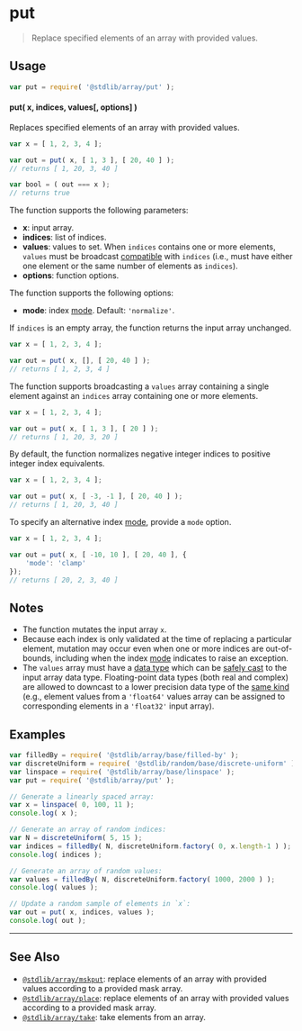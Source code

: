 <!--

@license Apache-2.0

Copyright (c) 2024 The Stdlib Authors.

Licensed under the Apache License, Version 2.0 (the "License");
you may not use this file except in compliance with the License.
You may obtain a copy of the License at

   http://www.apache.org/licenses/LICENSE-2.0

Unless required by applicable law or agreed to in writing, software
distributed under the License is distributed on an "AS IS" BASIS,
WITHOUT WARRANTIES OR CONDITIONS OF ANY KIND, either express or implied.
See the License for the specific language governing permissions and
limitations under the License.

-->

# put

> Replace specified elements of an array with provided values.

<section class="usage">

## Usage

```javascript
var put = require( '@stdlib/array/put' );
```

#### put( x, indices, values\[, options] )

Replaces specified elements of an array with provided values.

```javascript
var x = [ 1, 2, 3, 4 ];

var out = put( x, [ 1, 3 ], [ 20, 40 ] );
// returns [ 1, 20, 3, 40 ]

var bool = ( out === x );
// returns true
```

The function supports the following parameters:

-   **x**: input array.
-   **indices**: list of indices.
-   **values**: values to set. When `indices` contains one or more elements, `values` must be broadcast [compatible][@stdlib/ndarray/base/broadcast-shapes] with `indices` (i.e., must have either one element or the same number of elements as `indices`).
-   **options**: function options.

The function supports the following options:

-   **mode**: index [mode][@stdlib/ndarray/base/ind]. Default: `'normalize'`.

If `indices` is an empty array, the function returns the input array unchanged.

```javascript
var x = [ 1, 2, 3, 4 ];

var out = put( x, [], [ 20, 40 ] );
// returns [ 1, 2, 3, 4 ]
```

The function supports broadcasting a `values` array containing a single element against an `indices` array containing one or more elements.

```javascript
var x = [ 1, 2, 3, 4 ];

var out = put( x, [ 1, 3 ], [ 20 ] );
// returns [ 1, 20, 3, 20 ]
```

By default, the function normalizes negative integer indices to positive integer index equivalents.

```javascript
var x = [ 1, 2, 3, 4 ];

var out = put( x, [ -3, -1 ], [ 20, 40 ] );
// returns [ 1, 20, 3, 40 ]
```

To specify an alternative index [mode][@stdlib/ndarray/base/ind], provide a `mode` option.

```javascript
var x = [ 1, 2, 3, 4 ];

var out = put( x, [ -10, 10 ], [ 20, 40 ], {
    'mode': 'clamp'
});
// returns [ 20, 2, 3, 40 ]
```

</section>

<!-- /.usage -->

<section class="notes">

## Notes

-   The function mutates the input array `x`.
-   Because each index is only validated at the time of replacing a particular element, mutation may occur even when one or more indices are out-of-bounds, including when the index [mode][@stdlib/ndarray/base/ind] indicates to raise an exception.
-   The `values` array must have a [data type][@stdlib/array/dtypes] which can be [safely cast][@stdlib/array/safe-casts] to the input array data type. Floating-point data types (both real and complex) are allowed to downcast to a lower precision data type of the [same kind][@stdlib/array/same-kind-casts] (e.g., element values from a `'float64'` values array can be assigned to corresponding elements in a `'float32'` input array).

</section>

<!-- /.notes -->

<section class="examples">

## Examples

<!-- eslint no-undef: "error" -->

```javascript
var filledBy = require( '@stdlib/array/base/filled-by' );
var discreteUniform = require( '@stdlib/random/base/discrete-uniform' );
var linspace = require( '@stdlib/array/base/linspace' );
var put = require( '@stdlib/array/put' );

// Generate a linearly spaced array:
var x = linspace( 0, 100, 11 );
console.log( x );

// Generate an array of random indices:
var N = discreteUniform( 5, 15 );
var indices = filledBy( N, discreteUniform.factory( 0, x.length-1 ) );
console.log( indices );

// Generate an array of random values:
var values = filledBy( N, discreteUniform.factory( 1000, 2000 ) );
console.log( values );

// Update a random sample of elements in `x`:
var out = put( x, indices, values );
console.log( out );
```

</section>

<!-- /.examples -->

<!-- Section for related `stdlib` packages. Do not manually edit this section, as it is automatically populated. -->

<section class="related">

* * *

## See Also

-   <span class="package-name">[`@stdlib/array/mskput`][@stdlib/array/mskput]</span><span class="delimiter">: </span><span class="description">replace elements of an array with provided values according to a provided mask array.</span>
-   <span class="package-name">[`@stdlib/array/place`][@stdlib/array/place]</span><span class="delimiter">: </span><span class="description">replace elements of an array with provided values according to a provided mask array.</span>
-   <span class="package-name">[`@stdlib/array/take`][@stdlib/array/take]</span><span class="delimiter">: </span><span class="description">take elements from an array.</span>

</section>

<!-- /.related -->

<!-- Section for all links. Make sure to keep an empty line after the `section` element and another before the `/section` close. -->

<section class="links">

[@stdlib/ndarray/base/ind]: https://github.com/stdlib-js/stdlib/tree/develop/lib/node_modules/%40stdlib/ndarray/base/ind

[@stdlib/ndarray/base/broadcast-shapes]: https://github.com/stdlib-js/stdlib/tree/develop/lib/node_modules/%40stdlib/ndarray/base/broadcast-shapes

[@stdlib/array/dtypes]: https://github.com/stdlib-js/stdlib/tree/develop/lib/node_modules/%40stdlib/array/dtypes

[@stdlib/array/safe-casts]: https://github.com/stdlib-js/stdlib/tree/develop/lib/node_modules/%40stdlib/array/safe-casts

[@stdlib/array/same-kind-casts]: https://github.com/stdlib-js/stdlib/tree/develop/lib/node_modules/%40stdlib/array/same-kind-casts

<!-- <related-links> -->

[@stdlib/array/mskput]: https://github.com/stdlib-js/stdlib/tree/develop/lib/node_modules/%40stdlib/array/mskput

[@stdlib/array/place]: https://github.com/stdlib-js/stdlib/tree/develop/lib/node_modules/%40stdlib/array/place

[@stdlib/array/take]: https://github.com/stdlib-js/stdlib/tree/develop/lib/node_modules/%40stdlib/array/take

<!-- </related-links> -->

</section>

<!-- /.links -->
